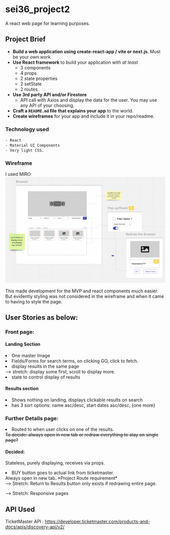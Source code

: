 # sei36_project2
A react web page for learning purposes.

## Project Brief
- **Build a web application using create-react-app / vite or next.js**. Must be
  your own work.
- **Use React framework** to build your application with _at least_
  - 3 components
  - 4 props
  - 2 state properties
  - 2 setState
  - 2 routes
- **Use 3rd party API and/or Firestore**
  - API call with Axios and display the data for the user. You may use any API
    of your choosing.
- **Craft a `README.md` file that explains your app** to the world.
- **Create wireframes** for your app and include it in your repo/readme.

### Technology used
```
- React
- Material UI Components
- Very light CSS.
```
### Wireframe
I used MIRO
![WireFrame](https://github.com/g0ld3nk1w1/sei36_project2/blob/main/images/Miro-Wireframe.png?raw=true)

This made development for the MVP and react components much easier. But evidently styling was not considered in the wireframe
and when it came to having to style the page.

## User Stories as below:

### Front page: 
#### Landing Section
<li> One master Image </li>
<li>Fields/Forms for search terms, on clicking GO, click to fetch. </li>
<li>display results in the same page</li>
--> stretch: display some first, scroll to display more.
<li> state to control display of results </li>

#### Results section
<li> Shows nothing on landing, displays clickable results on search</li>
<li> has 3 sort options: name asc/desc, start dates asc/desc, {one more} </li>

### Further Details page:
<li> Routed to when user clicks on one of the results.<br/> </li>
<s> To decide: always open in new tab or redraw everything to stay on single page? </s>

#### Decided: 
Stateless, purely displaying, receives via props.
<li> BUY button goes to actual link from ticketmaster. </li>
Always open in new tab. *Project Route requirement* <br/>
--> Stretch: Return to Results button only exists if redrawing entire page.

--> Stretch: Responsive pages

## API Used
TicketMaster API : https://developer.ticketmaster.com/products-and-docs/apis/discovery-api/v2/ 